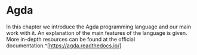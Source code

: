 # Agda

In this chapter we introduce the Agda programming language and our main work with it.
An explanation of the main features of the language is given.
More in-depth resources can be found at the official documentation.^[<https://agda.readthedocs.io/>]

